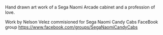 Hand drawn art work of a Sega Naomi Arcade cabinet and a profession of love. 

Work by Nelson Velez commisioned for Sega Naomi Candy Cabs FaceBook group
https://www.facebook.com/groups/SegaNaomiCandyCabs


